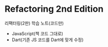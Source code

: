 # Refactoring 2nd Edition 
리팩터링(2판) 학습 노트(코드만)

- JavaScript(책 코드 그대로)
- Dart(기존 JS 코드를 Dart에 맞게 수정)